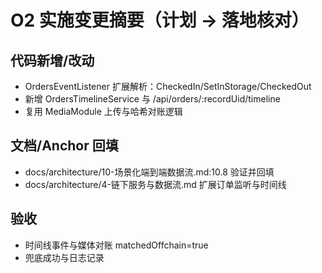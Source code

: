 # O2 实施变更摘要（计划 → 落地核对）

## 代码新增/改动
- OrdersEventListener 扩展解析：CheckedIn/SetInStorage/CheckedOut
- 新增 OrdersTimelineService 与 /api/orders/:recordUid/timeline
- 复用 MediaModule 上传与哈希对账逻辑

## 文档/Anchor 回填
- docs/architecture/10-场景化端到端数据流.md:10.8 验证并回填
- docs/architecture/4-链下服务与数据流.md 扩展订单监听与时间线

## 验收
- 时间线事件与媒体对账 matchedOffchain=true
- 兜底成功与日志记录
